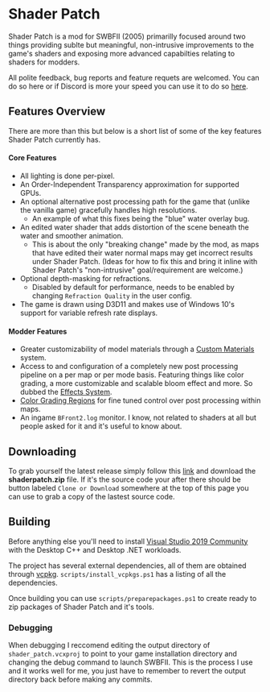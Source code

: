 # Shader Patch
Shader Patch is a mod for SWBFII (2005) primarilly focused around two things providing sublte but meaningful, non-intrusive improvements to the game's shaders and exposing more advanced capabilties relating to shaders for modders. 


All polite feedback, bug reports and feature requets are welcomed. You can do so here or if Discord is more your speed you can use it to do so [here](https://discord.gg/KmbJVK3).

## Features Overview
There are more than this but below is a short list of some of the key features Shader Patch currently has.

#### Core Features
* All lighting is done per-pixel.
* An Order-Independent Transparency approximation for supported GPUs.
* An optional alternative post processing path for the game that (unlike the vanilla game) gracefully handles high resolutions. 
  - An example of what this fixes being the "blue" water overlay bug. 
* An edited water shader that adds distortion of the scene beneath the water and smoother animation. 
  - This is about the only "breaking change" made by the mod, as maps that have edited their water normal maps may get incorrect results under Shader Patch. (Ideas for how to fix this and bring it inline with Shader Patch's "non-intrusive" goal/requirement are welcome.)
* Optional depth-masking for refractions. 
  - Disabled by default for performance, needs to be enabled by changing `Refraction Quality` in the user config.
* The game is drawn using D3D11 and makes use of Windows 10's support for variable refresh rate displays.

#### Modder Features
* Greater customizability of model materials through a [Custom Materials](https://github.com/SleepKiller/swbfii-shaderpatch/wiki/Shader-Patch-Materials) system.
* Access to and configuration of a completely new post processing pipeline on a per map or per mode basis. Featuring things like color grading, a more customizable and scalable bloom effect and more. So dubbed the [Effects System](https://github.com/SleepKiller/swbfii-shaderpatch/wiki/Shader-Patch-Effects-System).
* [Color Grading Regions](https://github.com/SleepKiller/shaderpatch/wiki/Shader-Patch-Color-Grading-Regions) for fine tuned control over post processing within maps.
* An ingame `BFront2.log` monitor. I know, not related to shaders at all but people asked for it and it's useful to know about.

## Downloading
To grab yourself the latest release simply follow this [link](https://github.com/SleepKiller/swbfii-shaderpatch/releases/latest) and download the **shaderpatch.zip** file. If it's the source code your after there should be button labeled `Clone or Download` somewhere at the top of this page you can use to grab a copy of the lastest source code.

## Building
Before anything else you'll need to install [Visual Studio 2019 Community](https://www.visualstudio.com/downloads/) with the Desktop C++ 
and Desktop .NET workloads.

The project has several external dependencies, all of them are obtained through [vcpkg](https://github.com/microsoft/vcpkg). `scripts/install_vcpkgs.ps1` has a
listing of all the dependencies.

Once building you can use `scripts/preparepackages.ps1` to create ready to zip packages of Shader Patch and it's tools.

### Debugging
When debugging I reccomend editing the output directory of `shader_patch.vcxproj` to point to your game installation
directory and changing the debug command to launch SWBFII. This is the process I use and it works well for me, you just
have to remember to revert the output directory back before making any commits.

